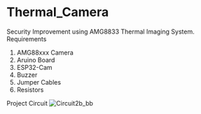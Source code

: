 # Thermal_Camera
Security Improvement using AMG8833 Thermal Imaging System.
Requirements 
1. AMG88xxx Camera
2. Aruino Board
3. ESP32-Cam
4. Buzzer
5. Jumper Cables
6. Resistors

Project Circuit
![Circuit2b_bb](https://user-images.githubusercontent.com/94464185/165732299-0df221d1-bc9a-4da9-a8ee-7cae4b111f37.png)
